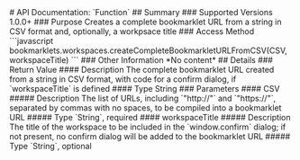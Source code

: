 <link rel="stylesheet" href="/APIDocs/main.css" type="text/css">
<!--Update Table of Contents when creating new pages in the API documentation.-->
# API Documentation: `Function`
## Summary
### Supported Versions
1.0.0+
### Purpose
Creates a complete bookmarklet URL from a string in CSV format and, optionally, a workpsace title
### Access Method
```javascript
bookmarklets.workspaces.createCompleteBookmarkletURLFromCSV(CSV, workspaceTitle)
```
### Other Information
*No content*
## Details
### Return Value
#### Description
The complete bookmarklet URL created from a string in CSV format, with code for a confirm dialog, if `workspaceTitle` is defined
#### Type
String
### Parameters
#### CSV
##### Description
The list of URLs, including `"http://"` and `"https://"`, separated by commas with no spaces, to be compiled into a bookmarklet URL
##### Type
`String`, required
#### workspaceTitle
##### Description
The title of the workspace to be included in the `window.confirm` dialog; if not present, no confirm dialog will be added to the bookmarklet URL
##### Type
`String`, optional